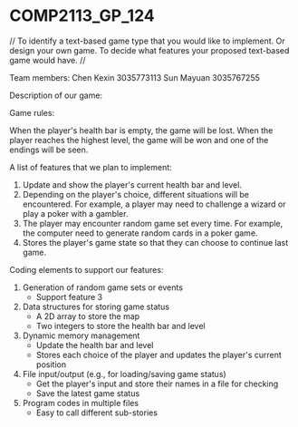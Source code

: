 # COMP2113_GP_124

//
To identify a text-based game type that you would like to implement. Or design your own game.
To decide what features your proposed text-based game would have.
//

Team members:
Chen Kexin  3035773113
Sun Mayuan  3035767255

Description of our game:


Game rules:


When the player's health bar is empty, the game will be lost. When the player reaches the highest level, the game will be won and one of the endings will be seen.


A list of features that we plan to implement:
1. Update and show the player's current health bar and level. 
2. Depending on the player's choice, different situations will be encountered. For example, a player may need to challenge a wizard or play a poker with a gambler.
3. The player may encounter random game set every time. For example, the computer need to generate random cards in a poker game.
4. Stores the player's game state so that they can choose to continue last game.

Coding elements to support our features:
1. Generation of random game sets or events 
    - Support feature 3
2. Data structures for storing game status
    - A 2D array to store the map
    - Two integers to store the health bar and level
3. Dynamic memory management
    - Update the health bar and level
    - Stores each choice of the player and updates the player's current position
4. File input/output (e.g., for loading/saving game status)
    - Get the player's input and store their names in a file for checking
    - Save the latest game status
5. Program codes in multiple files
    - Easy to call different sub-stories
